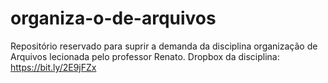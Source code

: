 # organiza-o-de-arquivos

Repositório reservado para suprir a demanda da disciplina organização de Arquivos lecionada pelo professor Renato.
Dropbox da disciplina: https://bit.ly/2E9jFZx
